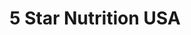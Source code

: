 ---
title: "5 Star Nutrition USA"
url: /warner-robins/5-star-nutrition-usa/
shop: nutrition supplements
---